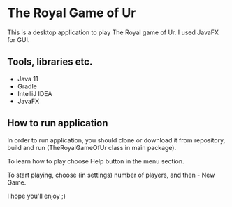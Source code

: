 # The Royal Game of Ur

This is a desktop application to play The Royal game of Ur. I used JavaFX for GUI.

## Tools, libraries etc.

- Java 11
- Gradle
- IntelliJ IDEA
- JavaFX

## How to run application

In order to run application, you should clone or download it from repository, build and run (TheRoyalGameOfUr class in main package).

To learn how to play choose Help button in the menu section.

To start playing, choose (in settings) number of players, and then - New Game.

I hope you'll enjoy ;)